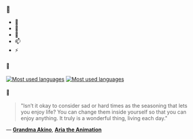 ### 👋

- 🔭
- 🌱
- 💬
- 📫
- ⚡

#### 🧏

[![Most used languages](https://github-readme-stats-aynah.vercel.app/api/top-langs/?username=aynh&theme=solarized-dark&langs_count=6&layout=compact&hide_title=true)](https://github.com/anuraghazra/github-readme-stats#gh-dark-mode-only)
[![Most used languages](https://github-readme-stats-aynah.vercel.app/api/top-langs/?username=aynh&theme=solarized-light&langs_count=6&layout=compact&hide_title=true)](https://github.com/anuraghazra/github-readme-stats#gh-light-mode-only)

#### 💬

> "Isn’t it okay to consider sad or hard times as the seasoning that lets you enjoy life? You can change them inside yourself so that you can enjoy anything. It truly is a wonderful thing, living each day."

&mdash; [**Grandma Akino**](https://myanimelist.net/character.php?q=Grandma%20Akino&cat=character), [**Aria the Animation**](https://myanimelist.net/search/all?q=Aria%20the%20Animation&cat=all)
